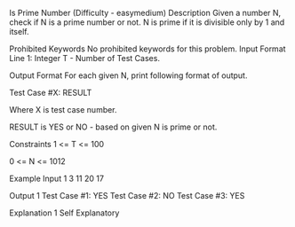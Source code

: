 Is Prime Number (Difficulty - easymedium)
Description
Given a number N, check if N is a prime number or not. N is prime if it is divisible only by 1 and itself.

Prohibited Keywords
No prohibited keywords for this problem.
Input Format
Line 1: Integer T - Number of Test Cases.

Output Format
For each given N, print following format of output.

Test Case #X: RESULT

Where X is test case number.

RESULT is YES or NO - based on given N is prime or not.

Constraints
1 <= T <= 100

0 <= N <= 1012

Example
Input 1
3
11
20
17
 
Output 1
Test Case #1: YES
Test Case #2: NO
Test Case #3: YES
 
Explanation 1
Self Explanatory

 
